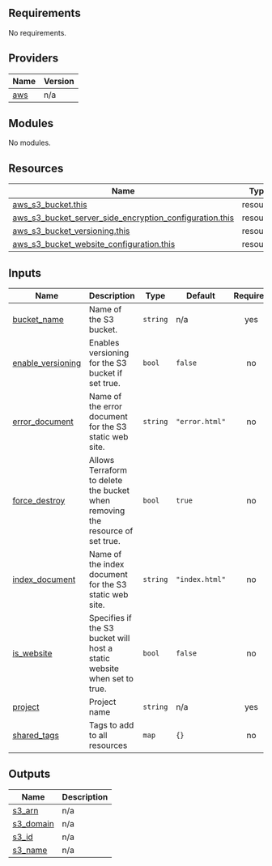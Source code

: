 <!-- BEGIN_TF_DOCS -->
## Requirements

No requirements.

## Providers

| Name | Version |
|------|---------|
| <a name="provider_aws"></a> [aws](#provider\_aws) | n/a |

## Modules

No modules.

## Resources

| Name | Type |
|------|------|
| [aws_s3_bucket.this](https://registry.terraform.io/providers/hashicorp/aws/latest/docs/resources/s3_bucket) | resource |
| [aws_s3_bucket_server_side_encryption_configuration.this](https://registry.terraform.io/providers/hashicorp/aws/latest/docs/resources/s3_bucket_server_side_encryption_configuration) | resource |
| [aws_s3_bucket_versioning.this](https://registry.terraform.io/providers/hashicorp/aws/latest/docs/resources/s3_bucket_versioning) | resource |
| [aws_s3_bucket_website_configuration.this](https://registry.terraform.io/providers/hashicorp/aws/latest/docs/resources/s3_bucket_website_configuration) | resource |

## Inputs

| Name | Description | Type | Default | Required |
|------|-------------|------|---------|:--------:|
| <a name="input_bucket_name"></a> [bucket\_name](#input\_bucket\_name) | Name of the S3 bucket. | `string` | n/a | yes |
| <a name="input_enable_versioning"></a> [enable\_versioning](#input\_enable\_versioning) | Enables versioning for the S3 bucket if set true. | `bool` | `false` | no |
| <a name="input_error_document"></a> [error\_document](#input\_error\_document) | Name of the error document for the S3 static web site. | `string` | `"error.html"` | no |
| <a name="input_force_destroy"></a> [force\_destroy](#input\_force\_destroy) | Allows Terraform to delete the bucket when removing the resource of set true. | `bool` | `true` | no |
| <a name="input_index_document"></a> [index\_document](#input\_index\_document) | Name of the index document for the S3 static web site. | `string` | `"index.html"` | no |
| <a name="input_is_website"></a> [is\_website](#input\_is\_website) | Specifies if the S3 bucket will host a static website when set to true. | `bool` | `false` | no |
| <a name="input_project"></a> [project](#input\_project) | Project name | `string` | n/a | yes |
| <a name="input_shared_tags"></a> [shared\_tags](#input\_shared\_tags) | Tags to add to all resources | `map` | `{}` | no |

## Outputs

| Name | Description |
|------|-------------|
| <a name="output_s3_arn"></a> [s3\_arn](#output\_s3\_arn) | n/a |
| <a name="output_s3_domain"></a> [s3\_domain](#output\_s3\_domain) | n/a |
| <a name="output_s3_id"></a> [s3\_id](#output\_s3\_id) | n/a |
| <a name="output_s3_name"></a> [s3\_name](#output\_s3\_name) | n/a |
<!-- END_TF_DOCS -->